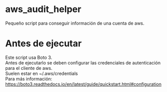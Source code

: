 # aws_audit_helper
Pequeño script para conseguir información de una cuenta de aws.

# Antes de ejecutar

Este script usa Boto 3. <br />
Antes de ejecutarlo se deben configurar las credenciales de autenticación para el cliente de aws. <br />
Suelen estar en ~/.aws/credentials <br /> 
Para más información: https://boto3.readthedocs.io/en/latest/guide/quickstart.html#configuration <br />
